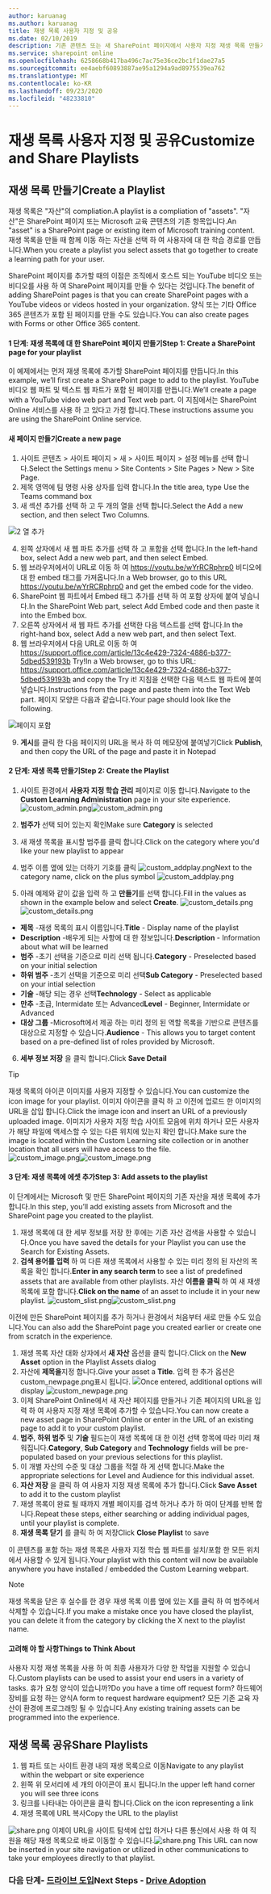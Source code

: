 ```yaml
---
author: karuanag
ms.author: karuanag
title: 재생 목록 사용자 지정 및 공유
ms.date: 02/10/2019
description: 기존 콘텐츠 또는 새 SharePoint 페이지에서 사용자 지정 재생 목록 만들기
ms.service: sharepoint online
ms.openlocfilehash: 6258668b417ba496c7ac75e36ce2bc1f1dae27a5
ms.sourcegitcommit: ee4aebf60893887ae95a1294a9ad8975539ea762
ms.translationtype: MT
ms.contentlocale: ko-KR
ms.lasthandoff: 09/23/2020
ms.locfileid: "48233810"
---
```

# <a name="customize-and-share-playlists"></a><span data-ttu-id="fe3e6-103">재생 목록 사용자 지정 및 공유</span><span class="sxs-lookup"><span data-stu-id="fe3e6-103">Customize and Share Playlists</span></span>

## <a name="create-a-playlist"></a><span data-ttu-id="fe3e6-104">재생 목록 만들기</span><span class="sxs-lookup"><span data-stu-id="fe3e6-104">Create a Playlist</span></span>

<span data-ttu-id="fe3e6-105">재생 목록은 "자산"의 compliation.</span><span class="sxs-lookup"><span data-stu-id="fe3e6-105">A playlist is a compliation of "assets".</span></span> <span data-ttu-id="fe3e6-106">"자산"은 SharePoint 페이지 또는 Microsoft 교육 콘텐츠의 기존 항목입니다.</span><span class="sxs-lookup"><span data-stu-id="fe3e6-106">An "asset" is a SharePoint page or existing item of Microsoft training content.</span></span> <span data-ttu-id="fe3e6-107">재생 목록을 만들 때 함께 이동 하는 자산을 선택 하 여 사용자에 대 한 학습 경로를 만듭니다.</span><span class="sxs-lookup"><span data-stu-id="fe3e6-107">When you create a playlist you select assets that go together to create a learning path for your user.</span></span>  

<span data-ttu-id="fe3e6-108">SharePoint 페이지를 추가할 때의 이점은 조직에서 호스트 되는 YouTube 비디오 또는 비디오를 사용 하 여 SharePoint 페이지를 만들 수 있다는 것입니다.</span><span class="sxs-lookup"><span data-stu-id="fe3e6-108">The benefit of adding SharePoint pages is that you can create SharePoint pages with a YouTube videos or videos hosted in your organization.</span></span> <span data-ttu-id="fe3e6-109">양식 또는 기타 Office 365 콘텐츠가 포함 된 페이지를 만들 수도 있습니다.</span><span class="sxs-lookup"><span data-stu-id="fe3e6-109">You can also create pages with Forms or other Office 365 content.</span></span>  

#### <a name="step-1-create-a-sharepoint-page-for-your-playlist"></a><span data-ttu-id="fe3e6-110">1 단계: 재생 목록에 대 한 SharePoint 페이지 만들기</span><span class="sxs-lookup"><span data-stu-id="fe3e6-110">Step 1: Create a SharePoint page for your playlist</span></span>
<span data-ttu-id="fe3e6-111">이 예제에서는 먼저 재생 목록에 추가할 SharePoint 페이지를 만듭니다.</span><span class="sxs-lookup"><span data-stu-id="fe3e6-111">In this example, we’ll first create a SharePoint page to add to the playlist.</span></span> <span data-ttu-id="fe3e6-112">YouTube 비디오 웹 파트 및 텍스트 웹 파트가 포함 된 페이지를 만듭니다.</span><span class="sxs-lookup"><span data-stu-id="fe3e6-112">We’ll create a page with a YouTube video web part and Text web part.</span></span>  <span data-ttu-id="fe3e6-113">이 지침에서는 SharePoint Online 서비스를 사용 하 고 있다고 가정 합니다.</span><span class="sxs-lookup"><span data-stu-id="fe3e6-113">These instructions assume you are using the SharePoint Online service.</span></span> 

#### <a name="create-a-new-page"></a><span data-ttu-id="fe3e6-114">새 페이지 만들기</span><span class="sxs-lookup"><span data-stu-id="fe3e6-114">Create a new page</span></span>
1.  <span data-ttu-id="fe3e6-115">사이트 콘텐츠 > 사이트 페이지 > 새 > 사이트 페이지 > 설정 메뉴를 선택 합니다.</span><span class="sxs-lookup"><span data-stu-id="fe3e6-115">Select the Settings menu > Site Contents > Site Pages > New > Site Page.</span></span>
2.  <span data-ttu-id="fe3e6-116">제목 영역에 팀 명령 사용 상자를 입력 합니다.</span><span class="sxs-lookup"><span data-stu-id="fe3e6-116">In the title area, type Use the Teams command box</span></span>
3.  <span data-ttu-id="fe3e6-117">새 섹션 추가를 선택 하 고 두 개의 열을 선택 합니다.</span><span class="sxs-lookup"><span data-stu-id="fe3e6-117">Select the Add a new section, and then select Two Columns.</span></span>

![2 열 추가](media/clo365addtwocolumn.png)

4.  <span data-ttu-id="fe3e6-119">왼쪽 상자에서 새 웹 파트 추가를 선택 하 고 포함을 선택 합니다.</span><span class="sxs-lookup"><span data-stu-id="fe3e6-119">In the left-hand box, select Add a new web part, and then select Embed.</span></span> 
5.  <span data-ttu-id="fe3e6-120">웹 브라우저에서이 URL로 이동 하 여 https://youtu.be/wYrRCRphrp0 비디오에 대 한 embed 태그를 가져옵니다.</span><span class="sxs-lookup"><span data-stu-id="fe3e6-120">In a Web browser, go to this URL https://youtu.be/wYrRCRphrp0 and get the embed code for the video.</span></span> 
6.  <span data-ttu-id="fe3e6-121">SharePoint 웹 파트에서 Embed 태그 추가를 선택 하 여 포함 상자에 붙여 넣습니다.</span><span class="sxs-lookup"><span data-stu-id="fe3e6-121">In the SharePoint Web part, select Add Embed code and then paste it into the Embed box.</span></span> 
7.  <span data-ttu-id="fe3e6-122">오른쪽 상자에서 새 웹 파트 추가를 선택한 다음 텍스트를 선택 합니다.</span><span class="sxs-lookup"><span data-stu-id="fe3e6-122">In the right-hand box, select Add a new web part, and then select Text.</span></span> 
8.  <span data-ttu-id="fe3e6-123">웹 브라우저에서 다음 URL로 이동 하 여 https://support.office.com/article/13c4e429-7324-4886-b377-5dbed539193b Try!</span><span class="sxs-lookup"><span data-stu-id="fe3e6-123">In a Web browser, go to this URL: https://support.office.com/article/13c4e429-7324-4886-b377-5dbed539193b and copy the Try it!</span></span> <span data-ttu-id="fe3e6-124">지침을 선택한 다음 텍스트 웹 파트에 붙여 넣습니다.</span><span class="sxs-lookup"><span data-stu-id="fe3e6-124">Instructions from the page and paste them into the Text Web part.</span></span> <span data-ttu-id="fe3e6-125">페이지 모양은 다음과 같습니다.</span><span class="sxs-lookup"><span data-stu-id="fe3e6-125">Your page should look like the following.</span></span> 

![페이지 포함](media/clo365teamscommandbox.png)

9.  <span data-ttu-id="fe3e6-127">**게시**를 클릭 한 다음 페이지의 URL을 복사 하 여 메모장에 붙여넣기</span><span class="sxs-lookup"><span data-stu-id="fe3e6-127">Click **Publish**, and then copy the URL of the page and paste it in Notepad</span></span>

#### <a name="step-2-create-the-playlist"></a><span data-ttu-id="fe3e6-128">2 단계: 재생 목록 만들기</span><span class="sxs-lookup"><span data-stu-id="fe3e6-128">Step 2: Create the Playlist</span></span>

1. <span data-ttu-id="fe3e6-129">사이트 환경에서 **사용자 지정 학습 관리** 페이지로 이동 합니다.</span><span class="sxs-lookup"><span data-stu-id="fe3e6-129">Navigate to the **Custom Learning Administration** page in your site experience.</span></span>
<span data-ttu-id="fe3e6-130">![custom_admin.png](media/custom_admin.png)</span><span class="sxs-lookup"><span data-stu-id="fe3e6-130">![custom_admin.png](media/custom_admin.png)</span></span>
1. <span data-ttu-id="fe3e6-131">**범주가** 선택 되어 있는지 확인</span><span class="sxs-lookup"><span data-stu-id="fe3e6-131">Make sure **Category** is selected</span></span> 
1. <span data-ttu-id="fe3e6-132">새 재생 목록을 표시할 범주를 클릭 합니다.</span><span class="sxs-lookup"><span data-stu-id="fe3e6-132">Click on the category where you'd like your new playlist to appear</span></span>
1. <span data-ttu-id="fe3e6-133">범주 이름 옆에 있는 더하기 기호를 클릭 ![custom_addplay.png](media/custom_addplay.png)</span><span class="sxs-lookup"><span data-stu-id="fe3e6-133">Next to the category name, click on the plus symbol ![custom_addplay.png](media/custom_addplay.png)</span></span>

1. <span data-ttu-id="fe3e6-134">아래 예제와 같이 값을 입력 하 고 **만들기**를 선택 합니다.</span><span class="sxs-lookup"><span data-stu-id="fe3e6-134">Fill in the values as shown in the example below and select **Create**.</span></span> 
<span data-ttu-id="fe3e6-135">![custom_details.png](media/custom_details.png)</span><span class="sxs-lookup"><span data-stu-id="fe3e6-135">![custom_details.png](media/custom_details.png)</span></span>
- <span data-ttu-id="fe3e6-136">**제목** -재생 목록의 표시 이름입니다.</span><span class="sxs-lookup"><span data-stu-id="fe3e6-136">**Title** - Display name of the playlist</span></span>
- <span data-ttu-id="fe3e6-137">**Description** -배우게 되는 사항에 대 한 정보입니다.</span><span class="sxs-lookup"><span data-stu-id="fe3e6-137">**Description** - Information about what will be learned</span></span>
- <span data-ttu-id="fe3e6-138">**범주** -초기 선택을 기준으로 미리 선택 됩니다.</span><span class="sxs-lookup"><span data-stu-id="fe3e6-138">**Category** - Preselected based on your initial selection</span></span>
- <span data-ttu-id="fe3e6-139">**하위 범주** -초기 선택을 기준으로 미리 선택</span><span class="sxs-lookup"><span data-stu-id="fe3e6-139">**Sub Category** - Preselected based on your intial selection</span></span>
- <span data-ttu-id="fe3e6-140">**기술** -해당 되는 경우 선택</span><span class="sxs-lookup"><span data-stu-id="fe3e6-140">**Technology** - Select as applicable</span></span>
- <span data-ttu-id="fe3e6-141">**만추** -초급, Intermidate 또는 Advanced</span><span class="sxs-lookup"><span data-stu-id="fe3e6-141">**Level** - Beginner, Intermidate or Advanced</span></span>
- <span data-ttu-id="fe3e6-142">**대상 그룹** -Microsoft에서 제공 하는 미리 정의 된 역할 목록을 기반으로 콘텐츠를 대상으로 지정할 수 있습니다.</span><span class="sxs-lookup"><span data-stu-id="fe3e6-142">**Audience** - This allows you to target content based on a pre-defined list of roles provided by Microsoft.</span></span>

6. <span data-ttu-id="fe3e6-143">**세부 정보 저장** 을 클릭 합니다.</span><span class="sxs-lookup"><span data-stu-id="fe3e6-143">Click **Save Detail**</span></span>

> [!TIP]
> <span data-ttu-id="fe3e6-144">재생 목록의 아이콘 이미지를 사용자 지정할 수 있습니다.</span><span class="sxs-lookup"><span data-stu-id="fe3e6-144">You can customize the icon image for your playlist.</span></span>  <span data-ttu-id="fe3e6-145">이미지 아이콘을 클릭 하 고 이전에 업로드 한 이미지의 URL을 삽입 합니다.</span><span class="sxs-lookup"><span data-stu-id="fe3e6-145">Click the image icon and insert an URL of a previously uploaded image.</span></span>  <span data-ttu-id="fe3e6-146">이미지가 사용자 지정 학습 사이트 모음에 위치 하거나 모든 사용자가 해당 파일에 액세스할 수 있는 다른 위치에 있는지 확인 합니다.</span><span class="sxs-lookup"><span data-stu-id="fe3e6-146">Make sure the image is located within the Custom Learning site collection or in another location that all users will have access to the file.</span></span>  
<span data-ttu-id="fe3e6-147">![custom_image.png](media/custom_image.png)</span><span class="sxs-lookup"><span data-stu-id="fe3e6-147">![custom_image.png](media/custom_image.png)</span></span>

#### <a name="step-3-add-assets-to-the-playlist"></a><span data-ttu-id="fe3e6-148">3 단계: 재생 목록에 에셋 추가</span><span class="sxs-lookup"><span data-stu-id="fe3e6-148">Step 3: Add assets to the playlist</span></span>
<span data-ttu-id="fe3e6-149">이 단계에서는 Microsoft 및 만든 SharePoint 페이지의 기존 자산을 재생 목록에 추가 합니다.</span><span class="sxs-lookup"><span data-stu-id="fe3e6-149">In this step, you’ll add existing assets from Microsoft and the SharePoint page you created to the playlist.</span></span> 

1. <span data-ttu-id="fe3e6-150">재생 목록에 대 한 세부 정보를 저장 한 후에는 기존 자산 검색을 사용할 수 있습니다.</span><span class="sxs-lookup"><span data-stu-id="fe3e6-150">Once you have saved the details for your Playlist you can use the Search for Existing Assets.</span></span>
1. <span data-ttu-id="fe3e6-151">**검색 용어를 입력** 하 여 다른 재생 목록에서 사용할 수 있는 미리 정의 된 자산의 목록을 확인 합니다.</span><span class="sxs-lookup"><span data-stu-id="fe3e6-151">**Enter in any search term** to see a list of predefined assets that are available from other playlists.</span></span> <span data-ttu-id="fe3e6-152">자산 **이름을 클릭** 하 여 새 재생 목록에 포함 합니다.</span><span class="sxs-lookup"><span data-stu-id="fe3e6-152">**Click on the name** of an asset to include it in your new playlist.</span></span>
<span data-ttu-id="fe3e6-153">![custom_slist.png](media/custom_slist.png)</span><span class="sxs-lookup"><span data-stu-id="fe3e6-153">![custom_slist.png](media/custom_slist.png)</span></span>

<span data-ttu-id="fe3e6-154">이전에 만든 SharePoint 페이지를 추가 하거나 환경에서 처음부터 새로 만들 수도 있습니다.</span><span class="sxs-lookup"><span data-stu-id="fe3e6-154">You can also add the SharePoint page you created earlier or create one from scratch in the experience.</span></span>

1. <span data-ttu-id="fe3e6-155">재생 목록 자산 대화 상자에서 **새 자산** 옵션을 클릭 합니다.</span><span class="sxs-lookup"><span data-stu-id="fe3e6-155">Click on the **New Asset** option in the Playlist Assets dialog</span></span>
1. <span data-ttu-id="fe3e6-156">자산에 **제목을**지정 합니다.</span><span class="sxs-lookup"><span data-stu-id="fe3e6-156">Give your asset a **Title**.</span></span> <span data-ttu-id="fe3e6-157">입력 한 추가 옵션은custom_newpage.png표시 됩니다. ![](media/custom_newpage.png)</span><span class="sxs-lookup"><span data-stu-id="fe3e6-157">Once entered, additional options will display ![custom_newpage.png](media/custom_newpage.png)</span></span>
1. <span data-ttu-id="fe3e6-158">이제 SharePoint Online에서 새 자산 페이지를 만들거나 기존 페이지의 URL을 입력 하 여 사용자 지정 재생 목록에 추가할 수 있습니다.</span><span class="sxs-lookup"><span data-stu-id="fe3e6-158">You can now create a new asset page in SharePoint Online or enter in the URL of an existing page to add it to your custom playlist.</span></span> 
1. <span data-ttu-id="fe3e6-159">**범주**, **하위 범주** 및 **기술** 필드는이 재생 목록에 대 한 이전 선택 항목에 따라 미리 채워집니다.</span><span class="sxs-lookup"><span data-stu-id="fe3e6-159">**Category**, **Sub Category** and **Technology** fields will be pre-populated based on your previous selections for this playlist.</span></span>
1. <span data-ttu-id="fe3e6-160">이 개별 자산의 수준 및 대상 그룹을 적절 하 게 선택 합니다.</span><span class="sxs-lookup"><span data-stu-id="fe3e6-160">Make the appropriate selections for Level and Audience for this individual asset.</span></span>  
1. <span data-ttu-id="fe3e6-161">**자산 저장** 을 클릭 하 여 사용자 지정 재생 목록에 추가 합니다.</span><span class="sxs-lookup"><span data-stu-id="fe3e6-161">Click **Save Asset** to add it to the custom playlist</span></span>
1. <span data-ttu-id="fe3e6-162">재생 목록이 완료 될 때까지 개별 페이지를 검색 하거나 추가 하 여이 단계를 반복 합니다.</span><span class="sxs-lookup"><span data-stu-id="fe3e6-162">Repeat these steps, either searching or adding individual pages, until your playlist is complete.</span></span> 
1. <span data-ttu-id="fe3e6-163">**재생 목록 닫기** 를 클릭 하 여 저장</span><span class="sxs-lookup"><span data-stu-id="fe3e6-163">Click **Close Playlist** to save</span></span>

<span data-ttu-id="fe3e6-164">이 콘텐츠를 포함 하는 재생 목록은 사용자 지정 학습 웹 파트를 설치/포함 한 모든 위치에서 사용할 수 있게 됩니다.</span><span class="sxs-lookup"><span data-stu-id="fe3e6-164">Your playlist with this content will now be available anywhere you have installed / embedded the Custom Learning webpart.</span></span> 

> [!NOTE]
> <span data-ttu-id="fe3e6-165">재생 목록을 닫은 후 실수를 한 경우 재생 목록 이름 옆에 있는 X를 클릭 하 여 범주에서 삭제할 수 있습니다.</span><span class="sxs-lookup"><span data-stu-id="fe3e6-165">If you make a mistake once you have closed the playlist, you can delete it from the category by clicking the X next to the playlist name.</span></span>  

#### <a name="things-to-think-about"></a><span data-ttu-id="fe3e6-166">고려해 야 할 사항</span><span class="sxs-lookup"><span data-stu-id="fe3e6-166">Things to Think About</span></span>

<span data-ttu-id="fe3e6-167">사용자 지정 재생 목록을 사용 하 여 최종 사용자가 다양 한 작업을 지원할 수 있습니다.</span><span class="sxs-lookup"><span data-stu-id="fe3e6-167">Custom playlists can be used to assist your end users in a variety of tasks.</span></span>  <span data-ttu-id="fe3e6-168">휴가 요청 양식이 있습니까?</span><span class="sxs-lookup"><span data-stu-id="fe3e6-168">Do you have a time off request form?</span></span>  <span data-ttu-id="fe3e6-169">하드웨어 장비를 요청 하는 양식</span><span class="sxs-lookup"><span data-stu-id="fe3e6-169">A form to request hardware equipment?</span></span>  <span data-ttu-id="fe3e6-170">모든 기존 교육 자산이 환경에 프로그래밍 될 수 있습니다.</span><span class="sxs-lookup"><span data-stu-id="fe3e6-170">Any existing training assets can be programmed into the experience.</span></span>  

## <a name="share-playlists"></a><span data-ttu-id="fe3e6-171">재생 목록 공유</span><span class="sxs-lookup"><span data-stu-id="fe3e6-171">Share Playlists</span></span>

1. <span data-ttu-id="fe3e6-172">웹 파트 또는 사이트 환경 내의 재생 목록으로 이동</span><span class="sxs-lookup"><span data-stu-id="fe3e6-172">Navigate to any playlist within the webpart or site experience</span></span>
1. <span data-ttu-id="fe3e6-173">왼쪽 위 모서리에 세 개의 아이콘이 표시 됩니다.</span><span class="sxs-lookup"><span data-stu-id="fe3e6-173">In the upper left hand corner you will see three icons</span></span>
1. <span data-ttu-id="fe3e6-174">링크를 나타내는 아이콘을 클릭 합니다.</span><span class="sxs-lookup"><span data-stu-id="fe3e6-174">Click on the icon representing a link</span></span>
1. <span data-ttu-id="fe3e6-175">재생 목록에 URL 복사</span><span class="sxs-lookup"><span data-stu-id="fe3e6-175">Copy the URL to the playlist</span></span>

<span data-ttu-id="fe3e6-176">![share.png](media/share.png) 이제이 URL을 사이트 탐색에 삽입 하거나 다른 통신에서 사용 하 여 직원을 해당 재생 목록으로 바로 이동할 수 있습니다.</span><span class="sxs-lookup"><span data-stu-id="fe3e6-176">![share.png](media/share.png) This URL can now be inserted in your site navigation or utilized in other communications to take your employees directly to that playlist.</span></span> 

### <a name="next-steps---drive-adoption"></a><span data-ttu-id="fe3e6-177">다음 단계- [드라이브 도입](driveadoption.md)</span><span class="sxs-lookup"><span data-stu-id="fe3e6-177">Next Steps - [Drive Adoption](driveadoption.md)</span></span>
